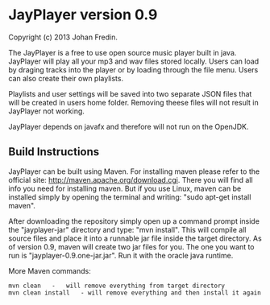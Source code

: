 JayPlayer version 0.9
=====================

Copyright (c) 2013 Johan Fredin.

The JayPlayer is a free to use open source music player built in java.
JayPlayer will play all your mp3 and wav files stored locally.
Users can load by draging tracks into the player or by loading through the file menu.
Users can also create their own playlists.

Playlists and user settings will be saved into two separate JSON files that will be created in users home folder.
Removing theese files will not result in JayPlayer not working.

JayPlayer depends on javafx and therefore will not run on the OpenJDK.


Build Instructions
-----------------------

JayPlayer can be built using Maven. For installing maven please refer to the official site: http://maven.apache.org/download.cgi.
There you will find all info you need for installing maven. But if you use Linux, maven can be installed simply by opening the terminal
and writing: "sudo apt-get install maven". 

After downloading the repository simply open up a command prompt inside the "jayplayer-jar" directory and type: "mvn install". 
This will compile all source files and place it into a runnable jar file inside the target directory. As of version 0.9, maven will create 
two jar files for you. The one you want to run is "jayplayer-0.9.one-jar.jar". Run it with the oracle java runtime. 

More Maven commands:

	mvn clean	-	will remove everything from target directory
	mvn clean install	- will remove everything and then install it again	
